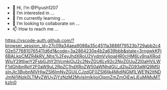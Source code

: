 - 👋 Hi, I’m @Piyush1207
- 👀 I’m interested in ...
- 🌱 I’m currently learning ...
- 💞️ I’m looking to collaborate on ...
- 📫 How to reach me ...

<!---
Piyush1207/Piyush1207 is a ✨ special ✨ repository because its `README.md` (this file) appears on your GitHub profile.
You can click the Preview link to take a look at your changes.
--->
https://vscode-auth.github.com/?browser_session_id=27c09a34aea9088a35c4511a3886f79523b729abb2c402e5776810765411d6d1&code=3a2864230e4b2a639bbb&state=3rngwkKPi6BALkpCMZR4kRV_Nhs%2FeyJhdXRoU2VydmVyIjoiaHR0cHM6Ly9naXRodWIuY29tIiwiY2FsbGJhY2tVcmkiOiJ2c2NvZGU6Ly92c2NvZGUuZ2l0aHViLWF1dGhlbnRpY2F0aW9uL2RpZC1hdXRoZW50aWNhdGU_d2luZG93aWQ9MSIsInJlc3BvbnNlVHlwZSI6ImNvZGUiLCJzdGF0ZSI6Ijk4MjdlNGM1LWE1N2ItNDJmNi1iNzk0LTMyZWUyZjYzNzM2MyIsImlkIjoiOjpmZmZmOjEwLjEuMjMuMTkzIn0
